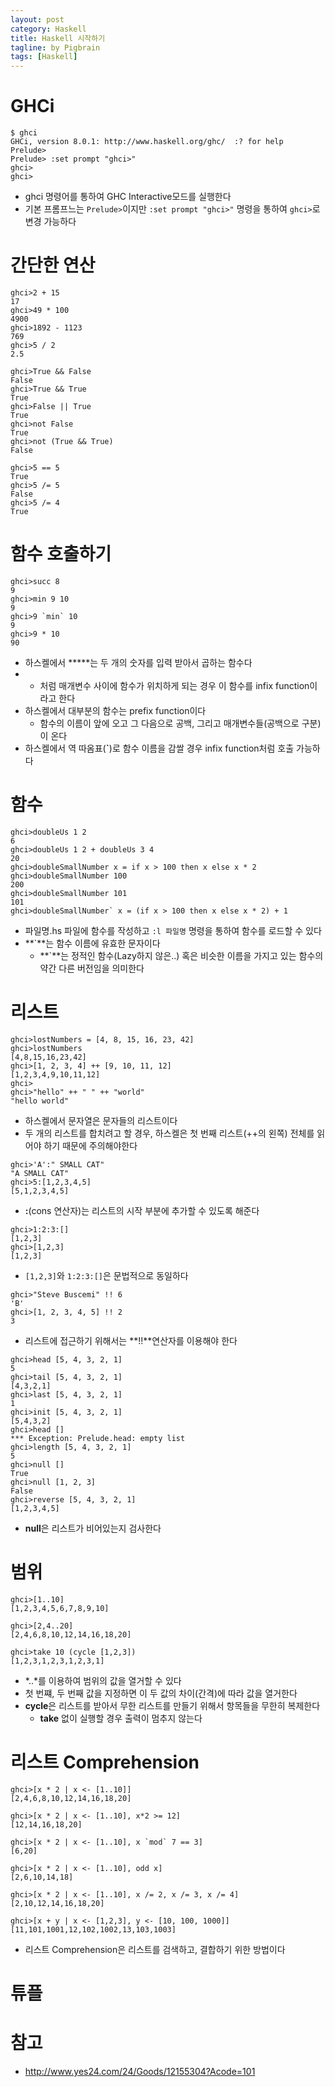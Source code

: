```yaml
---
layout: post
category: Haskell
title: Haskell 시작하기  
tagline: by Pigbrain
tags: [Haskell]
---
```


<!--more-->


# GHCi
```
$ ghci
GHCi, version 8.0.1: http://www.haskell.org/ghc/  :? for help
Prelude>
Prelude> :set prompt "ghci>"
ghci>
ghci>
``` 
* ghci 명령어를 통하여 GHC Interactive모드를 실행한다  
* 기본 프롬프느는 `Prelude>`이지만  `:set prompt "ghci>"` 명령을 통하여 `ghci>`로 변경 가능하다  

# 간단한 연산  
```
ghci>2 + 15
17
ghci>49 * 100
4900
ghci>1892 - 1123
769
ghci>5 / 2
2.5

ghci>True && False
False
ghci>True && True
True
ghci>False || True
True
ghci>not False
True
ghci>not (True && True)
False

ghci>5 == 5
True
ghci>5 /= 5
False
ghci>5 /= 4
True
```

# 함수 호출하기  
```
ghci>succ 8
9
ghci>min 9 10
9
ghci>9 `min` 10
9
ghci>9 * 10 
90
``` 

* 하스켈에서 **\***는 두 개의 숫자를 입력 받아서 곱하는 함수다  
* * 처럼 매개변수 사이에 함수가 위치하게 되는 경우 이 함수를 infix function이라고 한다  
* 하스켈에서 대부분의 함수는 prefix function이다  
	* 함수의 이름이 앞에 오고 그 다음으로 공백, 그리고 매개변수들(공백으로 구분)이 온다  
* 하스켈에서 역 따옴표(**`**)로 함수 이름을 감쌀 경우 infix function처럼 호출 가능하다  

# 함수   
```
ghci>doubleUs 1 2
6
ghci>doubleUs 1 2 + doubleUs 3 4
20
ghci>doubleSmallNumber x = if x > 100 then x else x * 2
ghci>doubleSmallNumber 100
200
ghci>doubleSmallNumber 101
101
ghci>doubleSmallNumber` x = (if x > 100 then x else x * 2) + 1

```

* 파일명.hs 파일에 함수를 작성하고 `:l 파일명` 명령을 통하여 함수를 로드할 수 있다   
* **`**는 함수 이름에 유효한 문자이다  
	* **`**는 정적인 함수(Lazy하지 않은..) 혹은 비슷한 이름을 가지고 있는 함수의 약간 다른 버전임을 의미한다  
  
# 리스트 
```
ghci>lostNumbers = [4, 8, 15, 16, 23, 42]
ghci>lostNumbers
[4,8,15,16,23,42]
ghci>[1, 2, 3, 4] ++ [9, 10, 11, 12]
[1,2,3,4,9,10,11,12]
ghci>
ghci>"hello" ++ " " ++ "world"
"hello world"
```
* 하스켈에서 문자열은 문자들의 리스트이다  
* 두 개의 리스트를 합치려고 할 경우, 하스켈은 첫 번째 리스트(++의 왼쪽) 전체를 읽어야 하기 때문에 주의해야한다  
  
```
ghci>'A':" SMALL CAT"
"A SMALL CAT"
ghci>5:[1,2,3,4,5]
[5,1,2,3,4,5]
```
  
* **:**(cons 연산자)는 리스트의 시작 부분에 추가할 수 있도록 해준다  
  
```
ghci>1:2:3:[]
[1,2,3]
ghci>[1,2,3]
[1,2,3]
```
* `[1,2,3]`와 `1:2:3:[]`은 문법적으로 동일하다  

```
ghci>"Steve Buscemi" !! 6
'B'
ghci>[1, 2, 3, 4, 5] !! 2
3
```
* 리스트에 접근하기 위해서는 **!!**연산자를 이용해야 한다    
  
```
ghci>head [5, 4, 3, 2, 1]
5
ghci>tail [5, 4, 3, 2, 1]
[4,3,2,1]
ghci>last [5, 4, 3, 2, 1]
1
ghci>init [5, 4, 3, 2, 1]
[5,4,3,2]
ghci>head []
*** Exception: Prelude.head: empty list
ghci>length [5, 4, 3, 2, 1]
5
ghci>null []
True
ghci>null [1, 2, 3]
False
ghci>reverse [5, 4, 3, 2, 1]
[1,2,3,4,5]
```  
* **null**은 리스트가 비어있는지 검사한다  
  
# 범위  
 
```
ghci>[1..10]
[1,2,3,4,5,6,7,8,9,10]

ghci>[2,4..20]
[2,4,6,8,10,12,14,16,18,20]

ghci>take 10 (cycle [1,2,3])
[1,2,3,1,2,3,1,2,3,1]
```
* *..*를 이용하여 범위의 값을 열거할 수 있다  
* 첫 번쨰, 두 번째 값을 지정하면 이 두 값의 차이(간격)에 따라 값을 열거한다  
* **cycle**은 리스트를 받아서 무한 리스트를 만들기 위해서 항목들을 무한히 복제한다  
	* **take** 없이 실행할 경우 출력이 멈추지 않는다  

# 리스트 Comprehension  
```
ghci>[x * 2 | x <- [1..10]]
[2,4,6,8,10,12,14,16,18,20]

ghci>[x * 2 | x <- [1..10], x*2 >= 12]
[12,14,16,18,20]

ghci>[x * 2 | x <- [1..10], x `mod` 7 == 3]
[6,20]

ghci>[x * 2 | x <- [1..10], odd x]
[2,6,10,14,18]

ghci>[x * 2 | x <- [1..10], x /= 2, x /= 3, x /= 4]
[2,10,12,14,16,18,20]

ghci>[x + y | x <- [1,2,3], y <- [10, 100, 1000]]
[11,101,1001,12,102,1002,13,103,1003]
``` 
* 리스트 Comprehension은 리스트를 검색하고, 결합하기 위한 방법이다  

# 튜플  
  
    
 
  
# 참고 
* http://www.yes24.com/24/Goods/12155304?Acode=101  